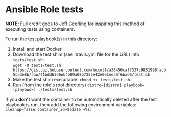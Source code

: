 # Ansible Role tests

**NOTE**: Full credit goes to [Jeff Geerling](https://github.com/geerlingguy) for inspiring this method of executing tests using containers.

To run the test playbook(s) in this directory:

  1. Install and start Docker.  
  1. Download the test shim (see .travis.yml file for the URL) into `tests/test.sh`:  
`wget -O tests/test.sh https://gist.githubusercontent.com/huxoll/a38456caf7337c9831998facb5ca3e8b/raw/41bdd63e6eb4b09a08b7355e42e0e1eea5f6bae6/test.sh`  
  1. Make the test shim executable: `chmod +x tests/test.sh`.  
  1. Run (from the role's root directory) `distro=[distro] playbook=[playbook] ./tests/test.sh`  

If you **don't** want the container to be automatically deleted after the test playbook is run, then add the following environment variables: `cleanup=false container_id=$(date +%s)`

